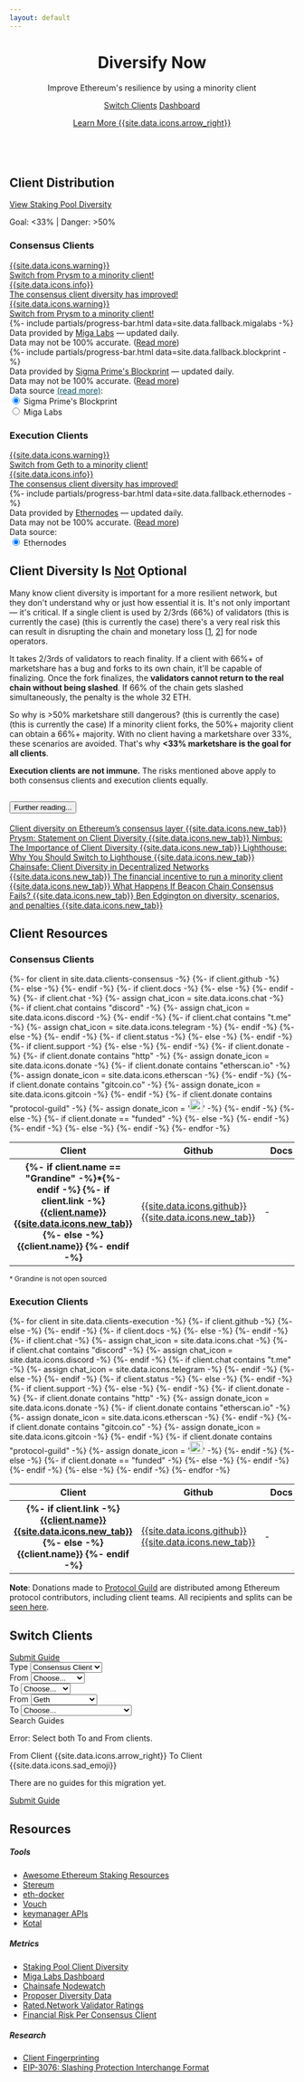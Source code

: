 ```yaml
---
layout: default
---
```



<header class="pb-md-3 pb-lg-5 mb-5 mb-md-0">
 <div class="px-4 py-5 my-4 my-md-5 text-center">
    <h1 class="display-1 fw-bold mt-5">Diversify Now</h1>
    <div class="col-lg-7 mx-auto">
      <p class="h4 fw-normal mb-4">Improve Ethereum's resilience by using a minority client</p>
      <a href="#switch" class="btn btn-dark btn-lg px-4 m-1">Switch Clients</a>
      <a href="#distribution" class="btn btn-outline-dark btn-lg px-4 m-1">Dashboard</a>
      <p class="mt-3">
        <a href="#why" class="h5 fw-light text-dark">Learn More {{site.data.icons.arrow_right}}</a>
      </p>
    </div>
  </div>
</header>

<!-- Logos -->
<section class="bg-light">
  <div class="container my-5">
    <div class="row text-center">
      <div class="col">
        <img src="/assets/img/consensus-clients/lighthouse-logo.png" alt="" class="my-2 client-logos">
      </div>
      <div class="col">
        <img src="/assets/img/consensus-clients/lodestar-logo-text.png" alt="" class="my-2 client-logos">
      </div>
      <div class="col">
        <img src="/assets/img/consensus-clients/prysm-logo.png" alt="" class="my-2 client-logos">
      </div>
      <div class="col">
        <img src="/assets/img/consensus-clients/nimbus-logo-text.png" alt="" class="my-2 client-logos">
      </div>
      <div class="col">
        <img src="/assets/img/consensus-clients/teku-logo.png" alt="" class="my-2 client-logos">
      </div>
    </div>
    <div class="row text-center mt-2 d-none d-lg-flex">
      <div class="col">
        <img src="/assets/img/execution-clients/besu-text-logo.png" alt="" class="my-2 client-logos">
      </div>
      <div class="col">
        <img src="/assets/img/execution-clients/nethermind-text-logo.png" alt="" class="my-2 client-logos">
      </div>
      <div class="col">
        <img src="/assets/img/execution-clients/erigon-text-logo.png" alt="" class="my-2 client-logos">
      </div>
      <div class="col">
        <img src="/assets/img/execution-clients/open-ethereum-text-logo.png" alt="" class="my-2 client-logos">
      </div>
      <div class="col">
        <img src="/assets/img/execution-clients/geth-logo.png" alt="" class="my-2 client-logos">
      </div>
    </div>
  </div>
</section>

<!-- Client Distribution -->
<section id="distribution" class="">
  <div class="container py-5 my-5">
    <div class="text-center mb-5">
      <h2 class="h1 fw-bold mb-2 text-center">Client Distribution</h2>
      <a href="https://pools.invis.cloud/" target="_blank" class="btn btn-dark mt-2 mb-3">View Staking Pool Diversity</a>
      <p class="lead">Goal: &#60;33% <span class="mx-2">|</span> Danger: &#62;50%</p>
    </div>
    <div class="row justify-content-evenly">
      <div class="col-12 col-xl-5 col-lg-6 col-md-8 col-sm-12 text-center">
        <div class="card h-100 rounded-3 p-0 p-lg-2">
          <div class="card-body d-flex flex-column p-4">
            <h3 class="p-2 mb-4">Consensus Clients</h3>
            <!-- Consensus Clinet Alerts -->
            <div id="marketshareAlertsCC">
              <a id="marketshareWarningMigaLabs" href="#why" class="d-none text-decoration-none">
                <div class="alert alert-danger d-flex align-items-center" role="alert">
                  {{site.data.icons.warning}}
                  <div>Switch from <span id="dangerClientsMigaLabs">Prysm</span> to a minority client!</div>
                </div>
              </a>
              <a id="marketshareSuccessCC" href="#why" class="d-none text-decoration-none">
                <div class="alert alert-info d-flex align-items-center" role="alert">
                  {{site.data.icons.info}}
                  <div class="ms-2">The consensus client diversity has improved!</div>
                </div>
              </a>
              <a id="marketshareWarningBlockprint" href="#why" class="d-none text-decoration-none">
                <div class="alert alert-danger d-flex align-items-center" role="alert">
                  {{site.data.icons.warning}}
                  <div>Switch from <span id="dangerClientsBlockprint">Prysm</span> to a minority client!</div>
                </div>
              </a>
            </div>
            <!-- Miga Labs Data -->
            <div id="distributionMigaLabs" class="d-none text-start flex-grow-1">
              <div id="distributionBarsMigaLabs">
                {%- include partials/progress-bar.html data=site.data.fallback.migalabs -%}
              </div>
              <div class="text-center small">
                Data provided by <a href="https://migalabs.es/api-documentation" target="_blank">Miga Labs</a> — updated daily. <br>
                Data may not be 100% accurate. (<a href="/client-fingerprinting">Read more</a>)
              </div>
            </div>
            <!-- Blockprint Data -->
            <div id="distributionBlockprint" class="text-start">
              <div id="distributionBarsBlockprint">
                {%- include partials/progress-bar.html data=site.data.fallback.blockprint -%}
              </div>
              <div class="text-center small">
                Data provided by <a href="https://github.com/sigp/blockprint/blob/main/docs/api.md" target="_blank">Sigma Prime's Blockprint</a> — updated daily. <br>
                Data may not be 100% accurate. (<a href="/client-fingerprinting">Read more</a>)
              </div>
            </div>
            <!-- Select Data Source -->
            <div id="dataSourceOptionsCC" class="mt-4 text-start text-sm-center">
              <div class="alert alert-info" role="alert">
                <div class="me-2 fw-bold">
                  <span>Data source </span>
                  <a href="/client-fingerprinting" style="color: #055160;">(read more)</a>:
                </div>
                <div class="form-check form-check-inline">
                  <input class="form-check-input" type="radio" name="datasourcesCC" id="dataSource2" value="blockprint"  onclick="setDataSources();" checked>
                  <label class="form-check-label" for="dataSource2">Sigma Prime's Blockprint</label>
                </div>
                <div class="form-check form-check-inline">
                  <input class="form-check-input" type="radio" name="datasourcesCC" id="dataSource1" value="migalabs"  onclick="setDataSources();">
                  <label class="form-check-label" for="dataSource1">Miga Labs</label>
                </div>
              </div>
            </div>
          </div>
        </div>
      </div>
      <div class="col-12 col-xl-5 col-lg-6 col-md-8 col-sm-12 mt-5 pt-3 mt-lg-0 pt-lg-0 text-center d-flex flex-column">
        <div class="card h-100 rounded-3 p-0 p-lg-2">
          <div class="card-body d-flex flex-column p-4">
            <h3 class="p-2 mb-4">Execution Clients</h3>
            <!-- Execution Client Alerts -->
            <div id="marketshareAlertsEC">
              <a id="marketshareWarningEthernodes" href="#why" class="text-decoration-none">
                <div class="alert alert-danger d-flex align-items-center" role="alert">
                  {{site.data.icons.warning}}
                  <div>Switch from <span id="dangerClientsEthernodes">Geth</span> to a minority client!</div>
                </div>
              </a>
              <a id="marketshareSuccessEC" href="#why" class="d-none text-decoration-none">
                <div class="alert alert-info d-flex align-items-center" role="alert">
                  {{site.data.icons.info}}
                  <div class="ms-2">The consensus client diversity has improved!</div>
                </div>
              </a>
            </div>
            <!-- Ethernodes Data -->
            <div id="distributionEthernodes" class="text-start flex-grow-1">
              <div id="distributionBarsEthernodes">
                {%- include partials/progress-bar.html data=site.data.fallback.ethernodes -%}
              </div>
              <div class="text-center small">
                Data provided by <a href="https://ethernodes.org" target="_blank">Ethernodes</a> — updated daily. <br>
                Data may not be 100% accurate. (<a href="/client-fingerprinting">Read more</a>)
              </div>
            </div>
            <!-- Select Data Source -->
            <div id="dataSourceOptionsEC" class="mt-4 text-start text-sm-center">
              <div class="alert alert-info" role="alert">
                <div class="me-2 fw-bold">Data source:</div>
                <div class="form-check form-check-inline">
                  <input class="form-check-input" type="radio" name="datasourcesEC" id="dataSourceEC1" value="ethernodes"  onclick="setDataSources();" checked>
                  <label class="form-check-label" for="dataSource1">Ethernodes</label>
                </div>
              </div>
            </div>
          </div>
        </div>
      </div>
    </div>
  </div>
</section>

<!-- Why Client Diversity -->
<section id="why" class="bg-light">
  <div class="container py-5 my-5">
    <h2 class="h1 fw-bold mb-3 text-center">Client Diversity Is <u>Not</u> Optional</h2>
    <div class="row justify-content-center mt-4">
      <div class="col col-lg-10">
        <p class="mb-4">Many know client diversity is important for a more resilient network, but they don't understand why or just how essential it is. It's not only important &#8212; <span class="fw-bold fst-italic">it's critical</span>. If a single client is used by 2/3rds (66%) of validators <span id="extremeMajorityMsgMigaLabs" class="d-none text-danger fw-bold text-decoration-underline">(this is currently the case) </span><span id="extremeMajorityMsgBlockprint" class="d-none text-danger fw-bold text-decoration-underline">(this is currently the case) </span>there's a very real risk this can result in disrupting the chain and monetary loss [<a href="https://www.slashed.info/" target="_blank">1</a>, <a href="https://twitter.com/_crypto_crack/status/1504459918539120643" target="_blank">2</a>] for node operators.</p>
        <p class="mb-4">It takes 2/3rds of validators to reach finality. If a client with 66%+ of marketshare has a bug and forks to its own chain, it'll be capable of finalizing. Once the fork finalizes, the <strong>validators cannot return to the real chain without being slashed</strong><!--  or exiting and watching their funds drain while in queue -->. If 66% of the chain gets slashed simultaneously, the penalty is the whole 32 ETH.</p>
        <p class="mb-4">So why is >50% marketshare still dangerous? <span id="majorityMsgMigaLabs" class="d-none text-danger fw-bold text-decoration-underline">(this is currently the case)</span><span id="majorityMsgBlockprint" class="d-none text-danger fw-bold text-decoration-underline">(this is currently the case)</span> If a minority client forks, the 50%+ majority client can obtain a 66%+ majority. With no client having a marketshare over 33%, these scenarios are avoided. That's why <strong>&#60;33% marketshare is the goal for all clients</strong>.</p>
        <p><strong>Execution clients are not immune.</strong> The risks mentioned above apply to both consensus clients and execution clients equally.</p>
      </div>
    </div>
    <div class="row justify-content-center mt-2">
      <div class="col col-lg-6 col-md-8 text-center">
        <div class="accordion" id="furtherReading">
          <div class="accordion-item">
            <h2 class="accordion-header" id="furtherReadingHeader">
              <button class="accordion-button collapsed" type="button" data-bs-toggle="collapse" data-bs-target="#collapseFurtherReading" aria-expanded="false" aria-controls="collapseFurtherReading">
                Further reading...
              </button>
            </h2>
            <div id="collapseFurtherReading" class="accordion-collapse collapse" aria-labelledby="furtherReadingHeader" data-bs-parent="#furtherReading">
              <div class="accordion-body text-start">
                <a class="d-block my-2 link-dark text-capitalize" target="_blank"
                    href="https://mirror.xyz/jmcook.eth/S7ONEka_0RgtKTZ3-dakPmAHQNPvuj15nh0YGKPFriA">
                    Client diversity on Ethereum’s consensus layer {{site.data.icons.new_tab}}
                </a>
                <a class="d-block my-2 link-dark text-capitalize" target="_blank"
                    href="https://medium.com/prysmatic-labs/prysmatic-labs-statement-on-client-diversity-c0e3c2f05671">
                    Prysm: Statement on Client Diversity {{site.data.icons.new_tab}}
                </a>
                <a class="d-block my-2 link-dark text-capitalize" target="_blank"
                    href="https://our.status.im/the-importance-of-client-diversity/">
                    Nimbus: The Importance of Client Diversity {{site.data.icons.new_tab}}
                </a>
                <a class="d-block my-2 link-dark text-capitalize" target="_blank"
                    href="https://lighthouse.sigmaprime.io/switch-to-lighthouse.html">
                    Lighthouse: Why You Should Switch to Lighthouse {{site.data.icons.new_tab}}
                </a>
                <a class="d-block my-2 link-dark text-capitalize" target="_blank"
                    href="https://medium.com/chainsafe-systems/on-client-diversity-in-decentralized-networks-848aeedfb49d">
                    Chainsafe: Client Diversity in Decentralized Networks {{site.data.icons.new_tab}}
                </a>
                <a class="d-block my-2 link-dark text-capitalize" target="_blank"
                    href="https://www.reddit.com/r/ethstaker/comments/ptm04i/the_financial_incentive_to_run_a_minority_client/">
                    The financial incentive to run a minority client {{site.data.icons.new_tab}}
                </a>
                <a class="d-block my-2 link-dark text-capitalize" target="_blank"
                    href="https://www.symphonious.net/2021/09/23/what-happens-if-beacon-chain-consensus-fails/">
                    What Happens If Beacon Chain Consensus Fails? {{site.data.icons.new_tab}}
                </a>
                <a class="d-block my-2 link-dark text-capitalize" target="_blank"
                    href="https://upgrading-ethereum.info/altair/part2/incentives/diversity">
                    Ben Edgington on diversity, scenarios, and penalties {{site.data.icons.new_tab}}
                </a>
              </div>
            </div>
          </div>
        </div>
      </div>
    </div>
  </div>
</section>

<!-- Client Resources -->
<section id="clients" class="">
  <div class="container py-5 my-5">
    <div class="text-center mb-5">
      <h2 class="h1 fw-bold mb-2">Client Resources</h2>
    </div>
    <div class="row justify-content-evenly mt-4">
      <div class="col col-xxl-8 col-xl-9 col-lg-10 col-md-11">
        <h3 class="mb-3">Consensus Clients</h3>
        <div class="table-responsive">
          <table class="table table-bordered">
            <thead class="table-light">
              <tr>
                <th scope="col" style="min-width: 8rem;">Client</th>
                <th scope="col">Github</th>
                <th scope="col" style="min-width: 3.8rem;">Docs</th>
                <th scope="col">Chat</th>
                <th scope="col">Status</th>
                <th scope="col">Support</th>
                <th scope="col">Donate</th>
              </tr>
            </thead>
            <tbody>
              {%- for client in site.data.clients-consensus -%}
                <tr>
                  <th scope="row">
                    {%- if client.name == "Grandine" -%}*{%- endif -%}
                    {%- if client.link -%}
                      <a href="{{client.link}}" class="link-dark" target="_blank">
                      {{client.name}}
                      {{site.data.icons.new_tab}}
                      </a>
                    {%- else -%}
                      {{client.name}}
                    {%- endif -%}
                  </th>
                  {%- if client.github -%}
                    <td>
                      <a href="{{client.github}}" class="text-decoration-none link-dark" target="_blank">
                        {{site.data.icons.github}}
                        {{site.data.icons.new_tab}}
                      </a>
                    </td>
                  {%- else -%}
                    <td>-</td>
                  {%- endif -%}
                  {%- if client.docs -%}
                    <td>
                      <a href="{{client.docs}}" class="text-decoration-none link-dark" target="_blank">
                        {{site.data.icons.docs}}
                        {{site.data.icons.new_tab}}
                      </a>
                    </td>
                  {%- else -%}
                    <td>-</td>
                  {%- endif -%}
                  {%- if client.chat -%}
                    {%- assign chat_icon = site.data.icons.chat -%}
                    {%- if client.chat contains "discord" -%}
                      {%- assign chat_icon = site.data.icons.discord -%}
                    {%- endif -%}
                    {%- if client.chat contains "t.me" -%}
                      {%- assign chat_icon = site.data.icons.telegram -%}
                    {%- endif -%}
                    <td>
                      <a href="{{client.chat}}" class="text-decoration-none link-dark" target="_blank">
                        {{chat_icon}}
                        {{site.data.icons.new_tab}}
                      </a>
                    </td>
                  {%- else -%}
                    <td>-</td>
                  {%- endif -%}
                  {%- if client.status -%}
                    <td>{{client.status}}</td>
                  {%- else -%}
                    <td>-</td>
                  {%- endif -%}
                  {%- if client.support -%}
                    <td>{{client.support}}</td>
                  {%- else -%}
                    <td>-</td>
                  {%- endif -%}
                  {%- if client.donate -%}
                    {%- if client.donate contains "http" -%}
                      {%- assign donate_icon = site.data.icons.donate -%}
                      {%- if client.donate contains "etherscan.io" -%}
                        {%- assign donate_icon = site.data.icons.etherscan -%}
                      {%- endif -%}
                      {%- if client.donate contains "gitcoin.co" -%}
                        {%- assign donate_icon = site.data.icons.gitcoin -%}
                      {%- endif -%}
                      {%- if client.donate contains "protocol-guild" -%}
                        {%- assign donate_icon = '<img src="/assets/img/protocol-guild.png" style="width:1.4rem;height:1.4rem;">' -%}
                      {%- endif -%}
                      <td>
                        <a href="{{client.donate}}" class="text-decoration-none link-dark" target="_blank">
                          {{donate_icon}}
                          {{site.data.icons.new_tab}}
                        </a>
                      </td>
                    {%- else -%}
                      {%- if client.donate == "funded" -%}
                        <td><span class="text-success" title="funded">{{site.data.icons.checkmark}}</span></td>
                      {%- else -%}
                        <td>{{client.donate}}</td>
                      {%- endif -%}
                    {%- endif -%}
                  {%- else -%}
                    <td>-</td>
                  {%- endif -%}
                </tr>
              {%- endfor -%}
            </tbody>
          </table>
        </div>
        <div class="text-center">
          <small>* Grandine is not open sourced</small>
        </div>
      </div>
      <div class="col col-xxl-8 col-xl-9 col-lg-10 col-md-11 mt-5">
        <h3 class="mb-3">Execution Clients</h3>
        <div class="table-responsive">
          <table class="table table-bordered">
            <thead class="table-light">
              <tr>
                <th scope="col" style="min-width: 8rem;">Client</th>
                <th scope="col">Github</th>
                <th scope="col" style="min-width: 3.8rem;">Docs</th>
                <th scope="col">Chat</th>
                <th scope="col">Status</th>
                <th scope="col">Support</th>
                <th scope="col">Donate</th>
              </tr>
            </thead>
            <tbody>
              {%- for client in site.data.clients-execution -%}
                <tr>
                  <th scope="row">
                    {%- if client.link -%}
                      <a href="{{client.link}}" class="link-dark" target="_blank">
                        {{client.name}}
                        {{site.data.icons.new_tab}}
                      </a>
                    {%- else -%}
                      {{client.name}}
                    {%- endif -%}
                  </th>
                  {%- if client.github -%}
                    <td>
                      <a href="{{client.github}}" class="text-decoration-none link-dark" target="_blank">
                        {{site.data.icons.github}}
                        {{site.data.icons.new_tab}}
                      </a>
                    </td>
                  {%- else -%}
                    <td>-</td>
                  {%- endif -%}
                  {%- if client.docs -%}
                    <td>
                      <a href="{{client.docs}}" class="text-decoration-none link-dark" target="_blank">
                        {{site.data.icons.docs}}
                        {{site.data.icons.new_tab}}
                      </a>
                    </td>
                  {%- else -%}
                    <td>-</td>
                  {%- endif -%}
                  {%- if client.chat -%}
                    {%- assign chat_icon = site.data.icons.chat -%}
                    {%- if client.chat contains "discord" -%}
                      {%- assign chat_icon = site.data.icons.discord -%}
                    {%- endif -%}
                    {%- if client.chat contains "t.me" -%}
                      {%- assign chat_icon = site.data.icons.telegram -%}
                    {%- endif -%}
                    <td>
                      <a href="{{client.chat}}" class="text-decoration-none link-dark" target="_blank">
                        {{chat_icon}}
                        {{site.data.icons.new_tab}}
                      </a>
                    </td>
                  {%- else -%}
                    <td>-</td>
                  {%- endif -%}
                  {%- if client.status -%}
                    <td>{{client.status}}</td>
                  {%- else -%}
                    <td>-</td>
                  {%- endif -%}
                  {%- if client.support -%}
                    <td>{{client.support}}</td>
                  {%- else -%}
                    <td>-</td>
                  {%- endif -%}
                  {%- if client.donate -%}
                    {%- if client.donate contains "http" -%}
                      {%- assign donate_icon = site.data.icons.donate -%}
                      {%- if client.donate contains "etherscan.io" -%}
                        {%- assign donate_icon = site.data.icons.etherscan -%}
                      {%- endif -%}
                      {%- if client.donate contains "gitcoin.co" -%}
                        {%- assign donate_icon = site.data.icons.gitcoin -%}
                      {%- endif -%}
                      {%- if client.donate contains "protocol-guild" -%}
                        {%- assign donate_icon = '<img src="/assets/img/protocol-guild.png" style="width:1.4rem;height:1.4rem;">' -%}
                      {%- endif -%}
                      <td>
                        <a href="{{client.donate}}" class="text-decoration-none link-dark" target="_blank">
                          {{donate_icon}}
                          {{site.data.icons.new_tab}}
                        </a>
                      </td>
                    {%- else -%}
                      {%- if client.donate == "funded" -%}
                        <td><span class="text-success" title="funded">{{site.data.icons.checkmark}}</span></td>
                      {%- else -%}
                        <td>{{client.donate}}</td>
                      {%- endif -%}
                    {%- endif -%}
                  {%- else -%}
                    <td>-</td>
                  {%- endif -%}
                </tr>
              {%- endfor -%}
            </tbody>
          </table>
        </div>
      </div>
    </div>
    <div class="row justify-content-center mt-3">
      <div class="col col-xl-6 col-lg-8 col-md-11 mt-5 text-md-center">
        <p><strong>Note</strong>: Donations made to <a href="https://protocol-guild.readthedocs.io/en/latest/index.html" target="_blank">Protocol Guild</a> are distributed among Ethereum protocol contributors, including client teams. All recipients and splits can be <a href="https://protocol-guild.readthedocs.io/en/latest/9-membership.html" target="_blank">seen here</a>.</p>
      </div>
    </div>
  </div>
</section>

<!-- Switch Clients -->
<section id="switch" class="bg-light">
  <div class="container py-5 my-5">
    <h2 class="h1 fw-bold mb-3 text-center">Switch Clients</h2>
    <div class="text-center">
      <a href="/contribute/" class="btn btn-outline-dark btn-sm px-4 m-1">Submit Guide</a>
    </div>
    <div class="row justify-content-center mt-4">
      <div class="col col-lg-6 col-md-8">
        <div class="input-group mb-3">
          <label class="input-group-text" for="typeSelect">Type</label>
          <select class="form-select" id="typeSelect" onchange="setSwitchType()">
            <option value="consensus" selected>Consensus Client</option>
            <option value="execution">Execution Client</option>
          </select>
        </div>
      </div>
    </div>
    <!-- Consensus Clients - From -->
    <div id="switchFromConsensus" class="row justify-content-center mt-3">
      <div class="col col-lg-6 col-md-8">
        <div class="input-group mb-3">
          <label class="input-group-text" for="fromSelectCC">From</label>
          <select class="form-select" id="fromSelectCC" onchange="preventDoubleClientSelect('fromSelect')">
            <option value="none" selected disabled hidden>Choose...</option>
            <option value="blank">Fresh Install</option>
            <option value="lighthouse">Lighthouse</option>
            <option value="lodestar">Lodestar</option>
            <option value="nimbus">Nimbus</option>
            <option value="prysm">Prysm</option>
            <option value="teku">Teku</option>
            <option value="grandine">Grandine</option>
          </select>
        </div>
      </div>
    </div>
    <!-- Consensus Clients - To -->
    <div id="switchToConsensus" class="row justify-content-center">
      <div class="col col-lg-6 col-md-8">
        <div class="input-group mb-3">
          <label class="input-group-text" for="toSelectCC">To</label>
          <select class="form-select" id="toSelectCC" onchange="preventDoubleClientSelect('toSelect')">
            <option value="none" selected disabled hidden>Choose...</option>
            <option value="lighthouse">Lighthouse</option>
            <option value="lodestar">Lodestar</option>
            <option value="nimbus">Nimbus</option>
            <option value="prysm">Prysm</option>
            <option value="teku">Teku</option>
            <option value="grandine">Grandine</option>
          </select>
        </div>
      </div>
    </div>
    <!-- Execution Clients - From -->
    <div id="switchFromExecution" class="d-none row justify-content-center mt-3">
      <div class="col col-lg-6 col-md-8">
        <div class="input-group mb-3">
          <label class="input-group-text" for="fromSelectEC">From</label>
          <select class="form-select" id="fromSelectEC" onchange="preventDoubleClientSelect('fromSelect')">
            <option value="none" disabled hidden>Choose...</option>
            <option value="blank">Fresh Install</option>
            <option value="geth" selected>Geth</option>
            <option value="openethereum">Open Ethereum</option>
            <option value="erigon">Erigon</option>
            <option value="nethermind">Nethermind</option>
            <option value="besu">Besu</option>
          </select>
        </div>
      </div>
    </div>
    <!-- Execution Clients - To -->
    <div id="switchToExecution" class="d-none row justify-content-center">
      <div class="col col-lg-6 col-md-8">
        <div class="input-group mb-3">
          <label class="input-group-text" for="toSelectEC">To</label>
          <select class="form-select" id="toSelectEC" onchange="preventDoubleClientSelect('toSelect')">
            <option value="none" selected disabled hidden>Choose...</option>
            <option value="geth">Geth</option>
            <option value="openethereum" disabled>Open Ethereum (deprecated)</option>
            <option value="erigon">Erigon</option>
            <option value="nethermind">Nethermind</option>
            <option value="besu">Besu</option>
          </select>
        </div>
      </div>
    </div>
    <div class="row justify-content-center mt-2">
      <div class="col col-lg-6 col-md-8">
        <div class="text-center">
          <a onclick="getGuides()" class="btn btn-dark btn-lg px-4 m-1">Search Guides</a>
        </div>
      </div>
    </div>
    <div class="row justify-content-center">
      <div class="col col-lg-8 col-md-10">
        <div id="error" class="text-center mt-4 d-none">
          <p class="my-2 text-danger fw-bold">Error: Select both To and From clients.</p>
        </div>
        <div id="migrationPath" class="text-center my-4 d-none">
          <span class="d-block text-muted">
            <span id="fromClient">From Client</span>
            <span class="mx-2">{{site.data.icons.arrow_right}}</span>
            <span id="toClient">To Client</span>
          </span>
        </div>
        <div id="noGuides" class="text-center mt-4 d-none">
          {{site.data.icons.sad_emoji}}
          <p class="my-2">There are no guides for this migration yet.</p>
          <!-- <a href="/contribute/" class="btn btn-primary btn-sm px-4 m-1">Submit one for a bounty!</a> -->
          <a href="/contribute/" class="btn btn-primary btn-sm px-4 m-1">Submit Guide</a>
        </div>
        <div id="guideList" class="text-center mt-4 d-none">
          <!-- Populated w/ JS based on matching results from _data/migration-guides.yml -->
        </div>
      </div>
    </div>
  </div>
</section>

<!-- Resources -->
<section id="resources" class="">
  <div class="container py-5 my-5 px-4">
    <h2 class="h1 fw-bold mb-3 text-center">Resources</h2>
    <div class="row justify-content-start justify-content-lg-center mt-4">
      <div class="col-12 col-sm-6 col-lg-4 col-xl-3 mt-4">
        <h5>Tools</h5>
        <ul class="">
          <li class="mb-2">
            <a href="https://hackmd.io/@jyeAs_6oRjeDk2Mx5CZyBw/awesome-ethereum-staking" target="_blank" class="p-0 text-muted text-capitalize">Awesome Ethereum Staking Resources</a>
          </li>
          <li class="mb-2">
            <a href="https://stereum.net/" target="_blank" class="p-0 text-muted text-capitalize">Stereum</a>
          </li>
          <li class="mb-2">
            <a href="https://eth-docker.net/" target="_blank" class="p-0 text-muted text-capitalize">eth-docker</a>
          </li>
          <li class="mb-2">
            <a href="https://github.com/attestantio/vouch" target="_blank" class="p-0 text-muted text-capitalize">Vouch</a>
          </li>
          <li class="mb-2">
            <a href="https://github.com/ethereum/keymanager-APIs" target="_blank" class="p-0 text-muted text-capitalize">keymanager APIs</a>
          </li>
          <li class="mb-2">
            <a href="https://www.kotal.co" target="_blank" class="p-0 text-muted text-capitalize">Kotal</a>
          </li>
        </ul>
      </div>
      <div class="col-12 col-sm-6 col-lg-4 col-xl-3 mt-4">
        <h5>Metrics</h5>
        <ul class="">
          <li class="mb-2">
            <a href="https://pools.invis.cloud/" target="_blank" class="p-0 text-muted text-capitalize">Staking Pool Client Diversity</a>
          </li>
          <li class="mb-2">
            <a href="https://migalabs.es/crawler/dashboard" target="_blank" class="p-0 text-muted text-capitalize">Miga Labs Dashboard</a>
          </li>
          <li class="mb-2">
            <a href="https://www.nodewatch.io/" target="_blank" class="p-0 text-muted text-capitalize">Chainsafe Nodewatch</a>
          </li>
          <li class="mb-2">
            <a href="https://github.com/sigp/blockprint/blob/main/docs/api.md" target="_blank" class="p-0 text-muted text-capitalize">Proposer Diversity Data</a>
          </li>
          <li class="mb-2">
            <a href="https://www.rated.network/" target="_blank" class="p-0 text-muted text-capitalize">Rated.Network Validator Ratings</a>
          </li>
          <li class="mb-2">
            <a href="https://www.slashed.info/" target="_blank" class="p-0 text-muted text-capitalize">Financial Risk Per Consensus Client</a>
          </li>
        </ul>
      </div>
      <div class="col-12 col-sm-6 col-lg-4 col-xl-3 mt-4">
        <h5>Research</h5>
        <ul class="">
          <li class="mb-2">
            <a href="https://twitter.com/sproulM_/status/1440512518242197516" target="_blank" class="p-0 text-muted text-capitalize">Client Fingerprinting</a>
          </li>
          <li class="mb-2">
            <a href="https://eips.ethereum.org/EIPS/eip-3076" target="_blank" class="p-0 text-muted text-capitalize">EIP-3076: Slashing Protection Interchange Format</a>
          </li>
        </ul>
      </div>
    </div>
  </div>
</section>

